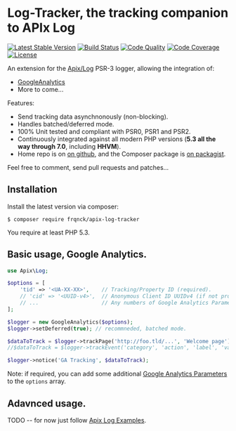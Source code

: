 # Log-Tracker, the tracking companion to APIx Log

[![Latest Stable Version](https://poser.pugx.org/apix/log-tracker/v/stable.svg)](https://packagist.org/packages/apix/log-tracker)  [![Build Status](https://travis-ci.org/frqnck/apix-log-tracker.png?branch=master)](https://travis-ci.org/frqnck/log-tracker)  [![Code Quality](https://scrutinizer-ci.com/g/frqnck/apix-log-tracker/badges/quality-score.png?b=master)](https://scrutinizer-ci.com/g/frqnck/apix-log-tracker/?branch=master)  [![Code Coverage](https://scrutinizer-ci.com/g/frqnck/apix-log-tracker/badges/coverage.png?b=master)](https://scrutinizer-ci.com/g/frqnck/apix-log-tracker/?branch=master)  [![License](https://poser.pugx.org/apix/log-tracker/license.svg)](https://packagist.org/packages/apix/log-tracker)

An extension for the [Apix/Log](https://github.com/frqnck/apix-log) PSR-3 logger, allowing the integration of:
 * [GoogleAnalytics](src/GoogleAnalytics.php)
 * More to come...

Features:
 * Send tracking data asynchnonously (non-blocking).
 * Handles batched/deferred mode.
 * 100% Unit tested and compliant with PSR0, PSR1 and PSR2.
 * Continuously integrated against all modern PHP versions (**5.3 all the way through 7.0**, including **HHVM**).
 * Home repo is on [on github](https://github.com/frqnck/apix-log-tracker), and the Composer package is [on packagist](https://packagist.org/packages/frqnck/apix-log-tracker).

Feel free to comment, send pull requests and patches...

## Installation

Install the latest version via composer:

    $ composer require frqnck/apix-log-tracker

You require at least PHP 5.3.

## Basic usage, Google Analytics.

```php
use Apix\Log;

$options = [
    'tid' => '<UA-XX-XX>',    // Tracking/Property ID (required). 
    // 'cid' => '<UUID-v4>',  // Anonymous Client ID UUIDv4 (if not provided, auto-generated one)
    // ...                    // Any numbers of Google Analytics Parameters (see note). 
];

$logger = new GoogleAnalytics($options);
$logger->setDeferred(true); // recommneded, batched mode.

$dataToTrack = $logger->trackPage('http://foo.tld/...', 'Welcome page');
//$dataToTrack = $logger->trackEvent('category', 'action', 'label', 'value');

$logger->notice('GA Tracking', $dataToTrack);
```

Note: if required, you can add some additional [Google Analytics Parameters](https://developers.google.com/analytics/devguides/collection/protocol/v1/parameters) to the `options` array.

## Adavnced usage.

TODO -- for now just follow [Apix Log Examples](https://github.com/frqnck/apix-log).